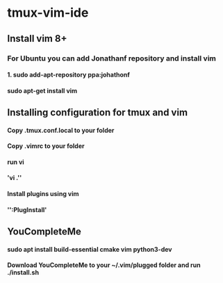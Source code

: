 # tmux-vim-ide

## Install vim 8+
### For Ubuntu you can add Jonathanf repository and install vim
#### 1. sudo add-apt-repository ppa:johathonf
#### sudo apt-get install vim
## Installing configuration for tmux and vim
#### Copy .tmux.conf.local to your <home> folder
#### Copy .vimrc to your <home> folder
#### run vi
#### 'vi .''
#### Install plugins using vim
#### '':PlugInstall'
## YouCompleteMe
#### sudo apt install build-essential cmake vim python3-dev
#### Download YouCompleteMe to your ~/.vim/plugged folder and run ./install.sh
